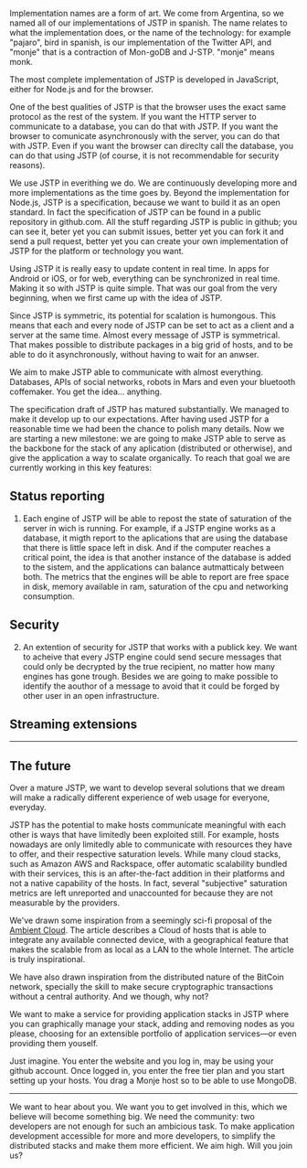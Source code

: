 Implementation names are a form of art. We come from Argentina, so we named all of our implementations of JSTP in spanish. The name relates to what the implementation does, or the name of the technology: for example "pajaro", bird in spanish, is our implementation of the Twitter API, and "monje" that is a contraction of Mon-goDB and J-STP. "monje" means monk.

The most complete implementation of JSTP is developed in JavaScript, either for Node.js and for the browser.

One of the best qualities of JSTP is that the browser uses the exact same protocol as the rest of the system. If you want the HTTP server to communicate to a database, you can do that with JSTP. If you want the browser to comunicate asynchronously with the server, you can do that with JSTP. Even if you want the browser can direclty call the database, you can do that using JSTP (of course, it is not recommendable for security reasons).

We use JSTP in everithing we do. We are continuously developing more and more implementations as the time goes by. Beyond the implementation for Node.js, JSTP is a specification, because we want to build it as an open standard. In fact the specification of JSTP can be found in a public repository in github.com. All the stuff regarding JSTP is public in github; you can see it, beter yet you can submit issues, better yet you can fork it and send a pull request, better yet you can create your own implementation of JSTP for the platform or technology you want.

Using JSTP it is really easy to update content in real time. In apps for Android or iOS, or for web, everything can be synchronized in real time. Making it so with JSTP is quite simple. That was our goal from the very beginning, when we first came up with the idea of JSTP.

Since JSTP is symmetric, its potential for scalation is humongous. This means that each and every node of JSTP can be set to act as a client and a server at the same time. Almost every message of JSTP is symmetrical. That makes possible to distribute packages in a big grid of hosts, and to be able to do it asynchronously, without having to wait for an anwser.

We aim to make JSTP able to communicate with almost everything. Databases, APIs of social networks, robots in Mars and even your bluetooth coffemaker. You get the idea… anything.

The specification draft of JSTP has matured substantially. We managed to make it develop up to our expectations. After having used JSTP for a reasonable time we had been the chance to polish many details. Now we are starting a new milestone: we are going to make JSTP able to serve as the backbone for the stack of any aplication (distributed or otherwise), and give the application a way to scalate organically. To reach that goal we are currently working in this key features:

## Status reporting
1. Each engine of JSTP will be able to repost the state of saturation of the server in wich is running. For example, if a JSTP engine works as a database, it migth report to the aplications that are using the database that there is little space left in disk. And if the computer reaches a critical point, the idea is that another instance of the database is added to the sistem, and the applications can balance autmatticaly between both. The metrics that the engines will be able to report are free space in disk, memory available in ram, saturation of the cpu and networking consumption.

## Security
2. An extention of security for JSTP that works with a publick key. We want to acheive that every JSTP engine could send secure messages that could only be decrypted by the true recipient, no matter how many engines has gone trough. Besides we are going to make possible to identify the aouthor of a message to avoid that it could be forged by other user in an open infrastructure.

## Streaming extensions


---

## The future

Over a mature JSTP, we want to develop several solutions that we dream will make a radically different experience of web usage for everyone, everyday.

JSTP has the potential to make hosts communicate meaningful with each other is ways that have limitedly been exploited still. For example, hosts nowadays are only limitedly able to communicate with resources they have to offer, and their respective saturation levels. While many cloud stacks, such as Amazon AWS and Rackspace, offer automatic scalability bundled with their services, this is an after-the-fact addition in their platforms and not a native capability of the hosts. In fact, several "subjective" saturation metrics are left unreported and unaccounted for because they are not measurable by the providers.

We've drawn some inspiration from a seemingly sci-fi proposal of the [Ambient Cloud](http://highscalability.com/blog/2009/12/16/building-super-scalable-systems-blade-runner-meets-autonomic.html). The article describes a Cloud of hosts that is able to integrate any available connected device, with a geographical feature that makes the scalable from as local as a LAN to the whole Internet. The article is truly inspirational.

We have also drawn inspiration from the distributed nature of the BitCoin network, specially the skill to make secure cryptographic transactions without a central authority. And we though, why not?

We want to make a service for providing application stacks in JSTP where you can graphically manage your stack, adding and removing nodes as you please, choosing for an extensible portfolio of application services—or even providing them youself. 

Just imagine. You enter the website and you log in, may be using your github account. Once logged in, you enter the free tier plan and you start setting up your hosts. You drag a Monje host so to be able to use MongoDB.


---

We want to hear about you. We want you to get involved in this, which we believe will become something big. We need the community: two developers are not enough for such an ambicious task. To make application development accessible for more and more developers, to simplify the distributed stacks and make them more efficient. We aim high. Will you join us?